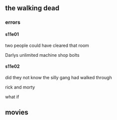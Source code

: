 ## the walking dead


### errors
#### s11e01
two people could have cleared that room 

Darlys unlimited machine shop bolts

#### s11e02
did they not know the silly gang had walked through

rick and morty

what if


## movies


